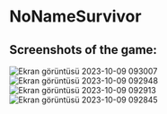 # NoNameSurvivor
## Screenshots of the game:

![Ekran görüntüsü 2023-10-09 093007](https://github.com/FikretGezer/NoNameSurvivor/assets/64322071/123d6950-2f22-4e27-aca9-8eaa0bd61c07)
![Ekran görüntüsü 2023-10-09 092948](https://github.com/FikretGezer/NoNameSurvivor/assets/64322071/c448d012-422f-4867-a0b3-ca09632a84aa)
![Ekran görüntüsü 2023-10-09 092913](https://github.com/FikretGezer/NoNameSurvivor/assets/64322071/267c9de7-248e-45d5-8a89-d99964ce0a76)
![Ekran görüntüsü 2023-10-09 092845](https://github.com/FikretGezer/NoNameSurvivor/assets/64322071/64c53fc5-658e-4e04-86ff-69b687758d30)
